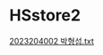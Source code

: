 # HSstore2
[2023204002 박형섭.txt](https://github.com/Park123HS/HSstore2/files/14959313/2023204002.txt)
